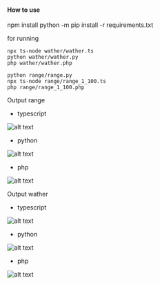 #### How to use

npm install
python -m pip install -r requirements.txt

for running

```
npx ts-node wather/wather.ts
python wather/wather.py
php wather/wather.php

python range/range.py
npx ts-node range/range_1_100.ts
php range/range_1_100.php
```

Output range

- typescript

![alt text](https://scontent.fcgk18-2.fna.fbcdn.net/v/t39.30808-6/245782995_1512829192383830_6995524110399280571_n.jpg?_nc_cat=110&_nc_rgb565=1&ccb=1-5&_nc_sid=730e14&_nc_eui2=AeEuVkANuQIUsemUBgcjj12qnGMl5MkZH16cYyXkyRkfXrjSh5ERsS3eBVAU0Q5tco2DeVnMHYKAYPO0otFV37VH&_nc_ohc=a_wjDMLXTXMAX-T2hXM&_nc_ht=scontent.fcgk18-2.fna&oh=8a683ee61d5d4504d3ff566d615923fb&oe=616CC9D9)

- python

![alt text](https://scontent.fcgk18-2.fna.fbcdn.net/v/t39.30808-6/245721805_1512829182383831_1145637146887021885_n.jpg?_nc_cat=111&_nc_rgb565=1&ccb=1-5&_nc_sid=730e14&_nc_eui2=AeHlDdZgdy1ozdww88buyGmf1EIZo6h41ADUQhmjqHjUANQyrq8CQxJ1Kd7bqpoGEPecdb4RrOSATGXTMYMNx1zs&_nc_ohc=41IuAzB8hiQAX-KSS80&_nc_ht=scontent.fcgk18-2.fna&oh=9431b39b8b895cf1d64d401e8b54db3f&oe=616D62C8)

- php

![alt text](https://scontent.fcgk18-1.fna.fbcdn.net/v/t39.30808-6/245861012_1512829229050493_5939472588131764547_n.jpg?_nc_cat=103&_nc_rgb565=1&ccb=1-5&_nc_sid=730e14&_nc_eui2=AeEe6HWCzHRQ-jyYbO1dmPrlVvFze5mS-I5W8XN7mZL4jn2a5gI-HJoMtzgfnc0c1ve2D8vGZDk8E5OhHA3ud8-T&_nc_ohc=39gVSf4DNb8AX-ob_F2&_nc_ht=scontent.fcgk18-1.fna&oh=b73149dc24f986939c95270878dd9d34&oe=616E3196)

Output wather

- typescript

![alt text](https://scontent.fcgk18-2.fna.fbcdn.net/v/t39.30808-6/245843547_1512827235717359_4172846857969889136_n.jpg?_nc_cat=100&_nc_rgb565=1&ccb=1-5&_nc_sid=730e14&_nc_eui2=AeFmE45668B9cVWDukWFuBNgVt9Aa4ipqMJW30BriKmowqSghaGyxtUlosj5cNYi-jYiF3JGTn0_bwrNch4dnCor&_nc_ohc=tPL5BZvXNq0AX-Z3s28&_nc_ht=scontent.fcgk18-2.fna&oh=1a8e08f54cf76eed632757c43541fc37&oe=616DB83A)

- python

![alt text](https://scontent.fcgk18-2.fna.fbcdn.net/v/t39.30808-6/245653992_1512827239050692_3453435229959922979_n.jpg?_nc_cat=100&_nc_rgb565=1&ccb=1-5&_nc_sid=730e14&_nc_eui2=AeHYiXGZxIqvopA8ontOn6pWwqTolV8mR63CpOiVXyZHrbVEDDAF8kRWhkXAT_rR-MSTIZdmQtqu6A5JSZ-J2nIZ&_nc_ohc=W_X22gn9UfwAX-7z1J9&tn=KkMM0ljUqQv3-iPQ&_nc_ht=scontent.fcgk18-2.fna&oh=5d3073229cef567c500ef9f504b4af9f&oe=616C94C8)

- php

![alt text](https://scontent.fcgk18-2.fna.fbcdn.net/v/t39.30808-6/245906027_1512827252384024_131723084734643807_n.jpg?_nc_cat=107&_nc_rgb565=1&ccb=1-5&_nc_sid=730e14&_nc_eui2=AeGYsB_2V9qEh5E8o7fCeniMMo7JocsZDqoyjsmhyxkOqpbTYFv6ktbqm2YuIruxjoRETlYwEzgNV1ZONCX4EcJD&_nc_ohc=CtNKgjOdR74AX99AJBC&_nc_oc=AQkDNu8FHswQnvN7VKJ27YuWZ1l8_kp3ExmYB8HMxiFXU8NmrKE8g0SlNBeUGn7cOOQ&_nc_ht=scontent.fcgk18-2.fna&oh=82196de7258fb5ce2a450162d87b8c0f&oe=616D5029)
